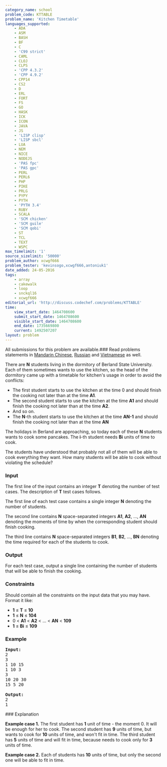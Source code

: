 ```yaml
---
category_name: school
problem_code: KTTABLE
problem_name: 'Kitchen Timetable'
languages_supported:
    - ADA
    - ASM
    - BASH
    - BF
    - C
    - 'C99 strict'
    - CAML
    - CLOJ
    - CLPS
    - 'CPP 4.3.2'
    - 'CPP 4.9.2'
    - CPP14
    - CS2
    - D
    - ERL
    - FORT
    - FS
    - GO
    - HASK
    - ICK
    - ICON
    - JAVA
    - JS
    - 'LISP clisp'
    - 'LISP sbcl'
    - LUA
    - NEM
    - NICE
    - NODEJS
    - 'PAS fpc'
    - 'PAS gpc'
    - PERL
    - PERL6
    - PHP
    - PIKE
    - PRLG
    - PYPY
    - PYTH
    - 'PYTH 3.4'
    - RUBY
    - SCALA
    - 'SCM chicken'
    - 'SCM guile'
    - 'SCM qobi'
    - ST
    - TCL
    - TEXT
    - WSPC
max_timelimit: '1'
source_sizelimit: '50000'
problem_author: xcwgf666
problem_tester: 'kevinsogo,xcwgf666,antoniuk1'
date_added: 24-05-2016
tags:
    - array
    - cakewalk
    - loop
    - snckql16
    - xcwgf666
editorial_url: 'http://discuss.codechef.com/problems/KTTABLE'
time:
    view_start_date: 1464708600
    submit_start_date: 1464708600
    visible_start_date: 1464708600
    end_date: 1735669800
    current: 1492507207
layout: problem
---
```

All submissions for this problem are available.###  Read problems statements in [Mandarin Chinese](http://www.codechef.com/download/translated/SNCKQL16/mandarin/KTTABLE.pdf), [Russian](http://www.codechef.com/download/translated/SNCKQL16/russian/KTTABLE.pdf) and [Vietnamese](http://www.codechef.com/download/translated/SNCKQL16/vietnamese/KTTABLE.pdf) as well.

There are **N** students living in the dormitory of Berland State University. Each of them sometimes wants to use the kitchen, so the head of the dormitory came up with a timetable for kitchen's usage in order to avoid the conflicts:

- The first student starts to use the kitchen at the time 0 and should finish the cooking not later than at the time **A1**.
- The second student starts to use the kitchen at the time **A1** and should finish the cooking not later than at the time **A2**.
- And so on.
- The **N**-th student starts to use the kitchen at the time **AN-1** and should finish the cooking not later than at the time **AN**

The holidays in Berland are approaching, so today each of these **N** students wants to cook some pancakes. The **i**-th student needs **Bi** units of time to cook.

The students have understood that probably not all of them will be able to cook everything they want. How many students will be able to cook without violating the schedule?

### Input

The first line of the input contains an integer **T** denoting the number of test cases. The description of **T** test cases follows.

The first line of each test case contains a single integer **N** denoting the number of students.

The second line contains **N** space-separated integers **A1**, **A2**, ..., **AN** denoting the moments of time by when the corresponding student should finish cooking.

The third line contains **N** space-separated integers **B1**, **B2**, ..., **BN** denoting the time required for each of the students to cook.

### Output

For each test case, output a single line containing the number of students that will be able to finish the cooking.

### Constraints

Should contain all the constraints on the input data that you may have. Format it like:

- **1** ≤ **T** ≤ **10**
- **1** ≤ **N** ≤ **104**
- 0 < **A1** < **A2** < ... < **AN** < **109**
- **1** ≤ **Bi** ≤ **109**

### Example

<pre><b>Input:</b>
<tt>2
3
1 10 15
1 10 3
3
10 20 30
15 5 20</tt>

<b>Output:</b>
<tt>2
1</tt>
</pre>### Explanation

**Example case 1.** The first student has **1** unit of time - the moment 0. It will be enough for her to cook. The second student has **9** units of time, but wants to cook for **10** units of time, and won't fit in time. The third student has **5** units of time and will fit in time, because needs to cook only for **3** units of time.

**Example case 2.** Each of students has **10** units of time, but only the second one will be able to fit in time.
